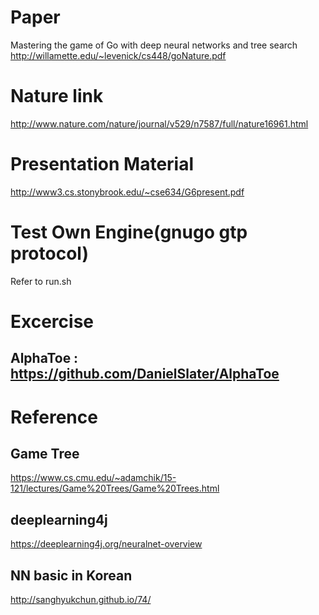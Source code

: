 # Paper
Mastering the game of Go with deep neural networks and tree search
http://willamette.edu/~levenick/cs448/goNature.pdf

# Nature link
http://www.nature.com/nature/journal/v529/n7587/full/nature16961.html

# Presentation Material
http://www3.cs.stonybrook.edu/~cse634/G6present.pdf

# Test Own Engine(gnugo gtp protocol)
Refer to run.sh

# Excercise
## AlphaToe : https://github.com/DanielSlater/AlphaToe

# Reference
## Game Tree
https://www.cs.cmu.edu/~adamchik/15-121/lectures/Game%20Trees/Game%20Trees.html

## deeplearning4j
https://deeplearning4j.org/neuralnet-overview

## NN basic in Korean
http://sanghyukchun.github.io/74/
